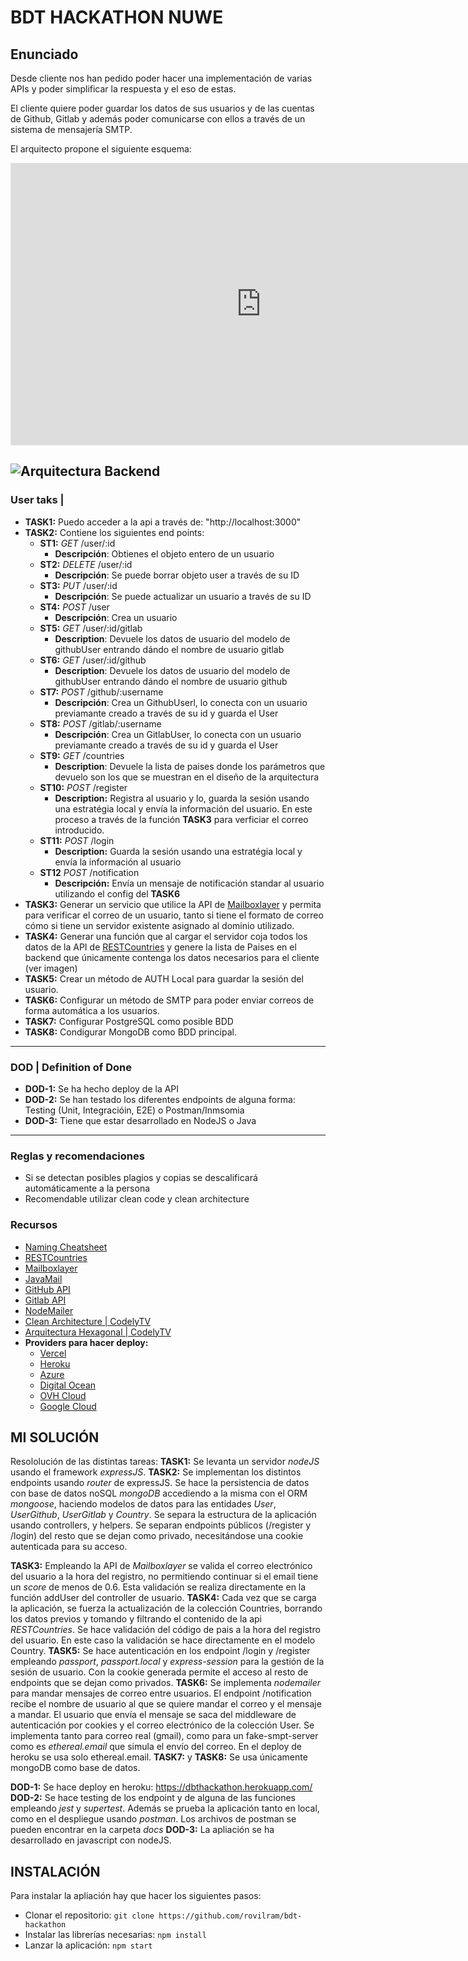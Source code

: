 # BDT HACKATHON NUWE

## Enunciado 

Desde cliente nos han pedido poder hacer una implementación de varias APIs y poder simplificar la respuesta y el eso de estas.

El cliente quiere poder guardar los datos de sus usuarios y de las cuentas de Github, Gitlab y además poder comunicarse con ellos a través de un sistema de mensajería SMTP.

El arquitecto propone el siguiente esquema:

<iframe style="border: 1px solid rgba(0, 0, 0, 0.1);" width="800" height="450" src="https://www.figma.com/embed?embed_host=share&url=https%3A%2F%2Fwww.figma.com%2Ffile%2FeS3YIa01yjhCUw2DZ8sFHB%2FBDTDesign%3Fnode-id%3D75%253A38" allowfullscreen></iframe>

![Arquitectura Backend](./backend.png)
----
### User taks | 

- **TASK1:** Puedo acceder a la api a través de: "http://localhost:3000"
- **TASK2:** Contiene los siguientes end points:
    - **ST1:** *GET* /user/:id
        - **Descripción**: Obtienes el objeto entero de un usuario
    - **ST2:** *DELETE* /user/:id
        - **Descripción**: Se puede borrar objeto user a través de su ID
    - **ST3:** *PUT* /user/:id
        - **Descripción**: Se puede actualizar un usuario a través de su ID
    - **ST4:** *POST* /user 
        - **Descripción**: Crea un usuario 
    - **ST5:** *GET* /user/:id/gitlab
        - **Description**: Devuele los datos de usuario del modelo de githubUser entrando dándo el nombre de usuario gitlab
    - **ST6:** *GET* /user/:id/github
        - **Description**: Devuele los datos de usuario del modelo de githubUser entrando dándo el nombre de usuario github    
    - **ST7:** *POST* /github/:username
        - **Descripción**: Crea un GithubUserl, lo conecta con un usuario previamante creado a través de su id y guarda el User
    - **ST8:** *POST* /gitlab/:username
        - **Descripción**: Crea un GitlabUser, lo conecta con un usuario previamante creado a través de su id y guarda el User
    - **ST9:** *GET* /countries
        - **Description**: Devuele la lista de paises donde los parámetros que devuelo son los que se muestran en el diseño de la arquitectura
    - **ST10:** *POST* /register
        - **Description:** Registra al usuario y lo, guarda la sesión usando una estratégia local y envía la información del usuario. En este proceso a través de la función **TASK3** para verficiar el correo introducido.
    - **ST11:** *POST* /login
        - **Description:** Guarda la sesión usando una estratégia local y envía la información al usuario
    - **ST12** *POST* /notification
        - **Descripción:** Envía un mensaje de notificación standar al usuario utilizando el config del **TASK6**
- **TASK3:** Generar un servicio que utilice la API de [Mailboxlayer](https://mailboxlayer.com/) y permita para verificar el correo de un usuario, tanto si tiene el formato de correo cómo si tiene un servidor existente asignado al dominio utilizado. 
- **TASK4:** Generar una función que al cargar el servidor coja todos los datos de la API de [RESTCountries](https://restcountries.eu/) y genere la lista de Paises en el backend que únicamente contenga los datos necesarios para el cliente (ver imagen)
- **TASK5:** Crear un método de AUTH Local para guardar la sesión del usuario.
- **TASK6:** Configurar un método de SMTP para poder enviar correos de forma automática a los usuarios.
- **TASK7:** Configurar PostgreSQL como posible BDD
- **TASK8:** Condigurar MongoDB como BDD principal.

----

### DOD | Definition of Done

- **DOD-1:** Se ha hecho deploy de la API
- **DOD-2:** Se han testado los diferentes endpoints de alguna forma: Testing (Unit, Integracióin, E2E) o Postman/Inmsomia
- **DOD-3:** Tiene que estar desarrollado en NodeJS o Java

---

### Reglas y recomendaciones 

- Si se detectan posibles plagios y copias se descalificará automáticamente a la persona
- Recomendable utilizar clean code y clean architecture


### Recursos
- [Naming Cheatsheet](https://github.com/gagocarrilloedgar/naming-cheatsheet)
- [RESTCountries](https://restcountries.eu/)
- [Mailboxlayer](https://mailboxlayer.com/)
- [JavaMail](https://javaee.github.io/javamail/)
- [GitHub API](https://docs.github.com/es/rest)
- [Gitlab API](https://docs.gitlab.com/ee/api/)
- [NodeMailer](https://nodemailer.com/about/)
- [Clean Architecture | CodelyTV](https://www.youtube.com/watch?v=y3MWfPDmVqo)
- [Arquitectura Hexagonal | CodelyTV](https://www.youtube.com/watch?v=GZ9ic9QSO5U)
- **Providers para hacer deploy:**
    - [Vercel](https://vercel.com/)
    - [Heroku](https://www.heroku.com/)
    - [Azure](https://azure.microsoft.com/es-es/)
    - [Digital Ocean](https://www.digitalocean.com/)
    - [OVH Cloud](https://www.ovh.es/)
    - [Google Cloud](https://cloud.google.com/)


## MI SOLUCIÓN

Resololución de las distintas tareas:
**TASK1:** Se levanta un servidor *nodeJS* usando el framework *expressJS*.
**TASK2:** Se implementan los distintos endpoints usando *router* de expressJS. Se hace la persistencia de datos con base de datos noSQL *mongoDB* accediendo a la misma con el ORM *mongoose*, haciendo modelos de datos para las entidades *User*, *UserGithub*, *UserGitlab* y *Country*.
Se separa la estructura de la aplicación usando controllers, y helpers. Se separan endpoints públicos (/register y /login) del resto que se dejan como privado, necesitándose una cookie autenticada para su acceso.

**TASK3:** Empleando la API de *Mailboxlayer* se valida el correo electrónico del usuario a la hora del registro, no permitiendo continuar si el email tiene un *score* de menos de 0.6. Esta validación se realiza directamente en la función addUser del controller de usuario.
**TASK4:** Cada vez que se carga la aplicación, se fuerza la actualización de la colección Countries, borrando los datos previos y tomando y filtrando el contenido de la api *RESTCountries*.
Se hace validación del código de pais a la hora del registro del usuario. En este caso la validación se hace directamente en el modelo Country.
**TASK5:** Se hace autenticación en los endpoint /login y /register empleando *passport*, *passport.local* y *express-session* para la gestión de la sesión de usuario. Con la cookie generada permite el acceso al resto de endpoints que se dejan como privados.
**TASK6:** Se implementa *nodemailer* para mandar mensajes de correo entre usuarios. El endpoint /notification recibe el nombre de usuario al que se quiere mandar el correo y el mensaje a mandar. El usuario que envía el mensaje se saca del middleware de autenticación por cookies y el correo electrónico de la colección User.
Se implementa tanto para correo real (gmail), como para un fake-smpt-server como es *ethereal.email* que simula el envío del correo. En el deploy de heroku se usa solo ethereal.email.
**TASK7:** y **TASK8:** Se usa únicamente mongoDB como base de datos.


**DOD-1:** Se hace deploy en heroku: https://dbthackathon.herokuapp.com/
**DOD-2:** Se hace testing de los endpoint y de alguna de las funciones empleando *jest* y *supertest*. Además se prueba la aplicación tanto en local, como en el despliegue usando *postman*. Los archivos de postman se pueden encontrar en la carpeta *docs*
**DOD-3:** La apliación se ha desarrollado en javascript con nodeJS.

## INSTALACIÓN
Para instalar la apliación hay que hacer los siguientes pasos:
* Clonar el repositorio: ```git clone https://github.com/rovilram/bdt-hackathon```
* Instalar las librerías necesarias: ```npm install```
* Lanzar la aplicación: ```npm start```